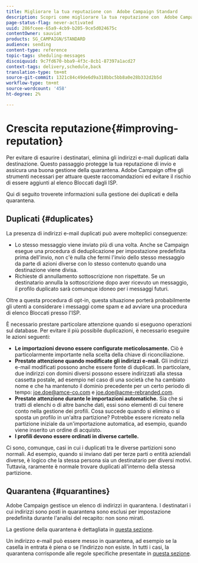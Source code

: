 ```yaml
---
title: Migliorare la tua reputazione con  Adobe Campaign Standard
description: Scopri come migliorare la tua reputazione con  Adobe Campaign Standard gestendo indirizzi e-mail e quarantena duplicati.
page-status-flag: never-activated
uuid: 286fceee-65a9-4cb9-b205-9ce5d024675c
contentOwner: sauviat
products: SG_CAMPAIGN/STANDARD
audience: sending
content-type: reference
topic-tags: sheduling-messages
discoiquuid: 9c7fd670-bba9-4f3c-8cb1-87397a1acd27
context-tags: delivery,schedule,back
translation-type: tm+mt
source-git-commit: 1321c84c49de6d9a318bbc5bb8a0e28b332d2b5d
workflow-type: tm+mt
source-wordcount: '458'
ht-degree: 2%

---
```



# Crescita reputazione{#improving-reputation}

Per evitare di esaurire i destinatari, elimina gli indirizzi e-mail duplicati dalla destinazione. Questo passaggio protegge la tua reputazione di invio e assicura una buona gestione della quarantena.  Adobe Campaign offre gli strumenti necessari per attuare queste raccomandazioni ed evitare il rischio di essere aggiunti al elenco Bloccati dagli ISP.

Qui di seguito troverete informazioni sulla gestione dei duplicati e della quarantena.

## Duplicati {#duplicates}

La presenza di indirizzi e-mail duplicati può avere molteplici conseguenze:
* Lo stesso messaggio viene inviato più di una volta. Anche se Campaign esegue una procedura di deduplicazione per impostazione predefinita prima dell&#39;invio, non c&#39;è nulla che fermi l&#39;invio dello stesso messaggio da parte di azioni diverse con lo stesso contenuto quando una destinazione viene divisa.
* Richieste di annullamento sottoscrizione non rispettate. Se un destinatario annulla la sottoscrizione dopo aver ricevuto un messaggio, il profilo duplicato sarà comunque idoneo per i messaggi futuri.

Oltre a questa procedura di opt-in, questa situazione porterà probabilmente gli utenti a considerare i messaggi come spam e ad avviare una procedura di elenco Bloccati presso l&#39;ISP.

È necessario prestare particolare attenzione quando si eseguono operazioni sul database. Per evitare il più possibile duplicazioni, è necessario eseguire le azioni seguenti:
* **Le importazioni devono essere configurate meticolosamente.** Ciò è particolarmente importante nella scelta della chiave di riconciliazione.
* **Prestate attenzione quando modificate gli indirizzi e-mail.** Gli indirizzi e-mail modificati possono anche essere fonte di duplicati. In particolare, due indirizzi con domini diversi possono essere indirizzati alla stessa cassetta postale, ad esempio nel caso di una società che ha cambiato nome e che ha mantenuto il dominio precedente per un certo periodo di tempo: joe.doe@amce-co.com e joe.doe@acme-rebranded.com.
* **Prestate attenzione durante le importazioni automatiche.** Sia che si tratti di elenchi o di altre banche dati, essi sono elementi di cui tenere conto nella gestione dei profili. Cosa succede quando si elimina o si sposta un profilo in un&#39;altra partizione? Potrebbe essere ricreato nella partizione iniziale da un&#39;importazione automatica, ad esempio, quando viene inserito un ordine di acquisto.
* **I profili devono essere ordinati in diverse cartelle.**

Ci sono, comunque, casi in cui i duplicati tra le diverse partizioni sono normali. Ad esempio, quando si inviano dati per terze parti o entità aziendali diverse, è logico che la stessa persona sia un destinatario per diversi motivi. Tuttavia, raramente è normale trovare duplicati all&#39;interno della stessa partizione.

## Quarantena {#quarantines}

 Adobe Campaign gestisce un elenco di indirizzi in quarantena. I destinatari i cui indirizzi sono posti in quarantena sono esclusi per impostazione predefinita durante l&#39;analisi del recapito: non sono mirati.

La gestione della quarantena è dettagliata in [questa sezione](../../sending/using/understanding-quarantine-management.md).

Un indirizzo e-mail può essere messo in quarantena, ad esempio se la casella in entrata è piena o se l’indirizzo non esiste. In tutti i casi, la quarantena corrisponde alle regole specifiche presentate in [questa sezione](../../sending/using/understanding-quarantine-management.md#conditions-for-sending-an-address-to-quarantine).

